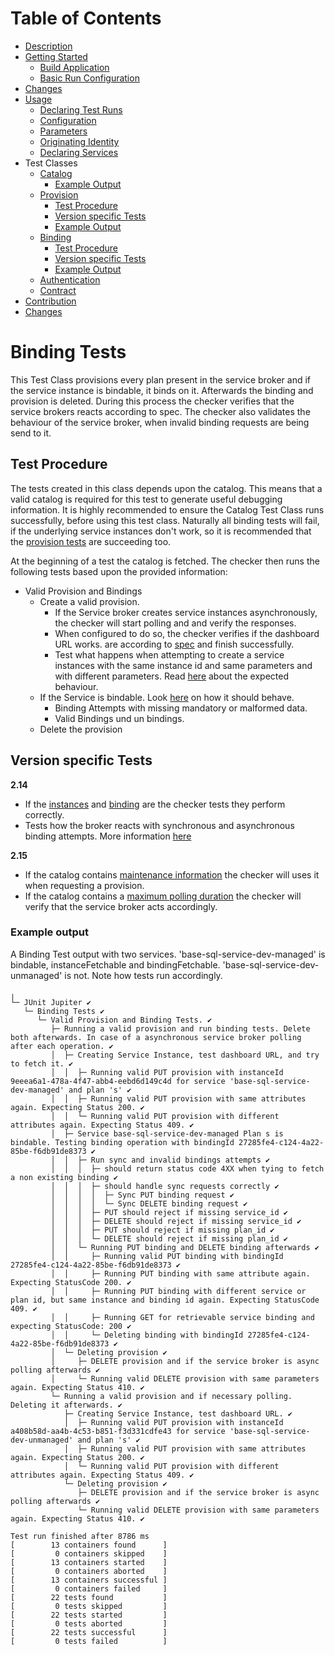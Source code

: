 # Table of Contents
- [Description](../README.md#description)
- [Getting Started](../README.md#getting-started)
    - [Build Application](../README.md#build-application)
    - [Basic Run Configuration](../README.md#basic-run-configuration)
- [Changes](../README.md#changes)
- [Usage](Usage.md)
    - [Declaring Test Runs](Usage.md#declaring-test-runs)
    - [Configuration](Usage.md#configuration)
    - [Parameters](Usage.md#parameters)
    - [Originating Identity](Usage.md#originating-identity)
    - [Declaring Services](Usage.md#declaring-services)
- Test Classes
    - [Catalog](CatalogTest.md)
       - [Example Output](CatalogTest.md#example-output)
    - [Provision](ProvisionTests.md#provision-tests)
        - [Test Procedure](ProvisionTests.md#test-procedure)
        - [Version specific Tests](ProvisionTests.md#version-specific-tests)
        - [Example Output](ProvisionTests.md#example-output)
    - [Binding](#binding-tests)
        - [Test Procedure](#test-procedure)
        - [Version specific Tests](#version-specific-tests)
        - [Example Output](#example-output)
    - [Authentication](docs/AuthenticationTests.md)   
    - [Contract](docs/ContractTest.md)
- [Contribution](docs/Contribution.md)
- [Changes](/docs/Changes.md)
   
# Binding Tests

This Test Class provisions every plan present in the service broker and if the service instance is bindable, it binds on it.
Afterwards the binding and provision is deleted. During this process the checker verifies that the service brokers reacts according to spec.
The checker also validates the behaviour of the service broker, when invalid binding requests are being send to it.

## Test Procedure

The tests created in this class depends upon the catalog. This means that a valid catalog is required for this test to generate useful debugging information. 
It is highly recommended to ensure the Catalog Test Class runs successfully, before using this test class. Naturally all binding tests will fail, if the underlying
service instances don't work, so it is recommended that the [provision tests](ProvisionTests.md#provision-tests) are succeeding too. 

At the beginning of a test the catalog is fetched. The checker then runs the following tests based upon the provided information:

- Valid Provision and Bindings
    - Create a valid provision.
        - If the Service broker creates service instances asynchronously, the checker will start polling and and verify the responses.
        - When configured to do so, the checker verifies if the dashboard URL works.
        are according to [spec](https://github.com/openservicebrokerapi/servicebroker/blob/v2.15/spec.md#polling-last-operation-for-service-instances) and finish successfully.
        - Test what happens when attempting to create a service instances with the same instance id and same parameters and with different parameters.
     Read [here](https://github.com/openservicebrokerapi/servicebroker/blob/v2.15/spec.md#polling-last-operation-for-service-instances) about the expected behaviour.
    - If the Service is bindable. Look [here](https://github.com/openservicebrokerapi/servicebroker/blob/v2.15/spec.md#binding) on how it should behave.
        - Binding Attempts with missing mandatory or malformed data.
        - Valid Bindings und un bindings.
    - Delete the provision
     
## Version specific Tests
**2.14**
- If the [instances](https://github.com/openservicebrokerapi/servicebroker/blob/v2.14/spec.md#fetching-a-service-instance)
 and [binding](https://github.com/openservicebrokerapi/servicebroker/blob/v2.14/spec.md#fetching-a-service-instance) are the checker tests they perform correctly.
- Tests how the broker reacts with synchronous and asynchronous binding attempts. More information [here](https://github.com/openservicebrokerapi/servicebroker/blob/v2.14/spec.md#fetching-a-service-instance)

**2.15**
- If the catalog contains [maintenance information](https://github.com/openservicebrokerapi/servicebroker/blob/master/spec.md#maintenance-info-object) the checker will uses it when requesting a provision.
- If the catalog contains a [maximum polling duration](https://github.com/openservicebrokerapi/servicebroker/blob/master/spec.md#polling-interval-and-duration)
 the checker will verify that the service broker acts accordingly.


### Example output
A Binding Test output with two services. 'base-sql-service-dev-managed' is bindable, instanceFetchable and bindingFetchable.
'base-sql-service-dev-unmanaged' is not. Note how tests run accordingly.

```
╷
└─ JUnit Jupiter ✔
   └─ Binding Tests ✔
      └─ Valid Provision and Binding Tests. ✔
         ├─ Running a valid provision and run binding tests. Delete both afterwards. In case of a asynchronous service broker polling after each operation. ✔
         │  ├─ Creating Service Instance, test dashboard URL, and try to fetch it. ✔
         │  │  ├─ Running valid PUT provision with instanceId 9eeea6a1-478a-4f47-abb4-eebd6d149c4d for service 'base-sql-service-dev-managed' and plan 's' ✔
         │  │  ├─ Running valid PUT provision with same attributes again. Expecting Status 200. ✔
         │  │  └─ Running valid PUT provision with different attributes again. Expecting Status 409. ✔
         │  ├─ Service base-sql-service-dev-managed Plan s is bindable. Testing binding operation with bindingId 27285fe4-c124-4a22-85be-f6db91de8373 ✔
         │  │  ├─ Run sync and invalid bindings attempts ✔
         │  │  │  ├─ should return status code 4XX when tying to fetch a non existing binding ✔
         │  │  │  ├─ should handle sync requests correctly ✔
         │  │  │  │  ├─ Sync PUT binding request ✔
         │  │  │  │  └─ Sync DELETE binding request ✔
         │  │  │  ├─ PUT should reject if missing service_id ✔
         │  │  │  ├─ DELETE should reject if missing service_id ✔
         │  │  │  ├─ PUT should reject if missing plan_id ✔
         │  │  │  └─ DELETE should reject if missing plan_id ✔
         │  │  └─ Running PUT binding and DELETE binding afterwards ✔
         │  │     ├─ Running valid PUT binding with bindingId 27285fe4-c124-4a22-85be-f6db91de8373 ✔
         │  │     ├─ Running PUT binding with same attribute again. Expecting StatusCode 200. ✔
         │  │     ├─ Running PUT binding with different service or plan id, but same instance and binding id again. Expecting StatusCode 409. ✔
         │  │     ├─ Running GET for retrievable service binding and expecting StatusCode: 200 ✔
         │  │     └─ Deleting binding with bindingId 27285fe4-c124-4a22-85be-f6db91de8373 ✔
         │  └─ Deleting provision ✔
         │     ├─ DELETE provision and if the service broker is async polling afterwards ✔
         │     └─ Running valid DELETE provision with same parameters again. Expecting Status 410. ✔
         └─ Running a valid provision and if necessary polling. Deleting it afterwards. ✔
            ├─ Creating Service Instance, test dashboard URL. ✔
            │  ├─ Running valid PUT provision with instanceId a408b58d-aa4b-4c53-b851-f3d331cdfe43 for service 'base-sql-service-dev-unmanaged' and plan 's' ✔
            │  ├─ Running valid PUT provision with same attributes again. Expecting Status 200. ✔
            │  └─ Running valid PUT provision with different attributes again. Expecting Status 409. ✔
            └─ Deleting provision ✔
               ├─ DELETE provision and if the service broker is async polling afterwards ✔
               └─ Running valid DELETE provision with same parameters again. Expecting Status 410. ✔

Test run finished after 8786 ms
[        13 containers found      ]
[         0 containers skipped    ]
[        13 containers started    ]
[         0 containers aborted    ]
[        13 containers successful ]
[         0 containers failed     ]
[        22 tests found           ]
[         0 tests skipped         ]
[        22 tests started         ]
[         0 tests aborted         ]
[        22 tests successful      ]
[         0 tests failed          ]
```
